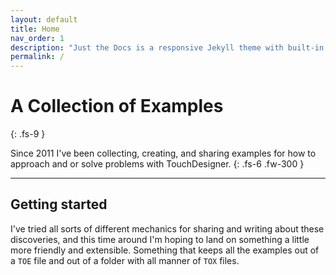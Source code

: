 ```yaml
---
layout: default
title: Home
nav_order: 1
description: "Just the Docs is a responsive Jekyll theme with built-in search that is easily customizable and hosted on GitHub Pages."
permalink: /
---
```


# A Collection of Examples
{: .fs-9 }

Since 2011 I've been collecting, creating, and sharing examples for how to approach and or solve problems with TouchDesigner.
{: .fs-6 .fw-300 }

---

## Getting started
I've tried all sorts of different mechanics for sharing and writing about these discoveries, and this time around I'm hoping to land on something a little more friendly and extensible. Something that keeps all the examples out of a `TOE` file and out of a folder with all manner of `TOX` files. 